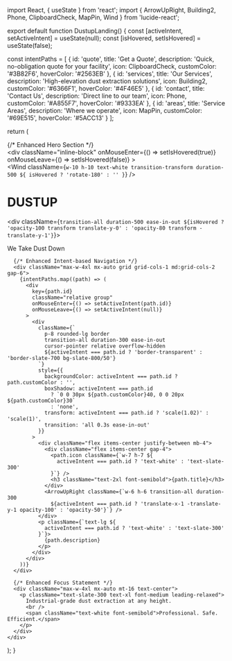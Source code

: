 
import React, { useState } from 'react';
import { ArrowUpRight, Building2, Phone, ClipboardCheck, MapPin, Wind } from 'lucide-react';

export default function DustupLanding() {
  const [activeIntent, setActiveIntent] = useState(null);
  const [isHovered, setIsHovered] = useState(false);

  const intentPaths = [
    {
      id: 'quote',
      title: 'Get a Quote',
      description: 'Quick, no-obligation quote for your facility',
      icon: ClipboardCheck,
      customColor: '#3B82F6',
      hoverColor: '#2563EB'
    },
    {
      id: 'services',
      title: 'Our Services',
      description: 'High-elevation dust extraction solutions',
      icon: Building2,
      customColor: '#6366F1',
      hoverColor: '#4F46E5'
    },
    {
      id: 'contact',
      title: 'Contact Us',
      description: 'Direct line to our team',
      icon: Phone,
      customColor: '#A855F7',
      hoverColor: '#9333EA'
    },
    {
      id: 'areas',
      title: 'Service Areas',
      description: 'Where we operate',
      icon: MapPin,
      customColor: '#69E515',
      hoverColor: '#5ACC13'
    }
  ];

  return (
    <div className="min-h-screen bg-slate-900 text-white p-8">
      {/* Enhanced Hero Section */}
      <div className="max-w-4xl mx-auto mb-12 text-center relative">
        <div 
          className="inline-block"
          onMouseEnter={() => setIsHovered(true)}
          onMouseLeave={() => setIsHovered(false)}
        >
          <div className="flex items-center justify-center gap-3 mb-4">
            <Wind 
              className={`w-10 h-10 text-white transition-transform duration-500 ${
                isHovered ? 'rotate-180' : ''
              }`}
            />
            <h1 className="text-6xl font-bold tracking-tight">DUSTUP</h1>
          </div>
          <div className={`
            transition-all duration-500 ease-in-out
            ${isHovered ? 'opacity-100 transform translate-y-0' : 'opacity-80 transform -translate-y-1'}
          `}>
            <p className="text-2xl text-slate-300 font-medium">We Take Dust Down</p>
          </div>
        </div>
      </div>

      {/* Enhanced Intent-based Navigation */}
      <div className="max-w-4xl mx-auto grid grid-cols-1 md:grid-cols-2 gap-6">
        {intentPaths.map((path) => (
          <div
            key={path.id}
            className="relative group"
            onMouseEnter={() => setActiveIntent(path.id)}
            onMouseLeave={() => setActiveIntent(null)}
          >
            <div 
              className={`
                p-8 rounded-lg border
                transition-all duration-300 ease-in-out
                cursor-pointer relative overflow-hidden
                ${activeIntent === path.id ? 'border-transparent' : 'border-slate-700 bg-slate-800/50'}
              `}
              style={{
                backgroundColor: activeIntent === path.id ? path.customColor : '',
                boxShadow: activeIntent === path.id 
                  ? `0 0 30px ${path.customColor}40, 0 0 20px ${path.customColor}30`
                  : 'none',
                transform: activeIntent === path.id ? 'scale(1.02)' : 'scale(1)',
                transition: 'all 0.3s ease-in-out'
              }}
            >
              <div className="flex items-center justify-between mb-4">
                <div className="flex items-center gap-4">
                  <path.icon className={`w-7 h-7 ${
                    activeIntent === path.id ? 'text-white' : 'text-slate-300'
                  }`} />
                  <h3 className="text-2xl font-semibold">{path.title}</h3>
                </div>
                <ArrowUpRight className={`w-6 h-6 transition-all duration-300 
                  ${activeIntent === path.id ? 'translate-x-1 -translate-y-1 opacity-100' : 'opacity-50'}`} />
              </div>
              <p className={`text-lg ${
                activeIntent === path.id ? 'text-white' : 'text-slate-300'
              }`}>
                {path.description}
              </p>
            </div>
          </div>
        ))}
      </div>

      {/* Enhanced Focus Statement */}
      <div className="max-w-4xl mx-auto mt-16 text-center">
        <p className="text-slate-300 text-xl font-medium leading-relaxed">
          Industrial-grade dust extraction at any height.
          <br />
          <span className="text-white font-semibold">Professional. Safe. Efficient.</span>
        </p>
      </div>
    </div>
  );
}
